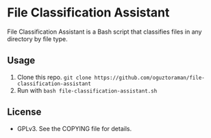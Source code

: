 # File Classification Assistant

File Classification Assistant is a Bash script that classifies files in any directory by file type.

## Usage
1. Clone this repo. `git clone https://github.com/oguztoraman/file-classification-assistant`
2. Run with `bash file-classification-assistant.sh`

## License
- GPLv3. See the COPYING file for details.
